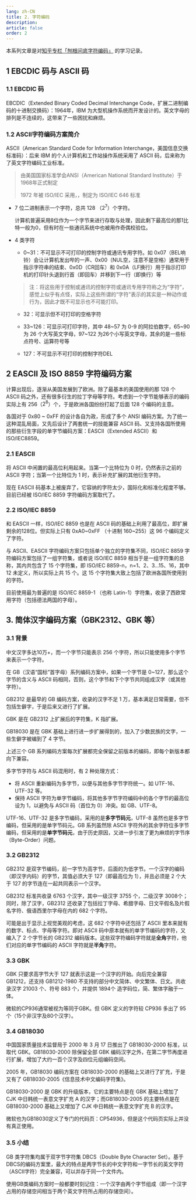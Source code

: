 ```yaml
---
lang: zh-CN
title: 2. 字符编码
description:
article: false
order: 2
---
```


本系列文章是对[知乎专栏「刨根问底字符编码」](https://www.zhihu.com/column/paogenjiudi) 的学习记录。


## 1 EBCDIC 码与 ASCII 码

### 1.1 EBCDIC 码

EBCDIC（Extended Binary Coded Decimal Interchange Code，扩展二进制编码的十进制交换码）：1964年，IBM 为大型机操作系统而开发设计的。英文字母的排列是不连续的，这带来了一些困扰和麻烦。

###  1.2 ASCII字符编码方案简介

ASCII（American Standard Code for Information Interchange，美国信息交换标准码）：后来 IBM 的个人计算机和工作站操作系统采用了 ASCII 码，后来称为了英文字符编码工业标准。

> 由美国国家标准学会ANSI（American National Standard Institute）于1968年正式制定
> 
> 1972 年被 ISO/IEC 采用，，制定为 ISO/IEC 646 标准

- 7 位二进制表示一个字符，总共 128 （$2^{7}$）个字符。

    计算机普遍采用8位作为一个字节来进行存取与处理，因此剩下最高位的那1比特一般为0，但有时在一些通讯系统中也被用作奇偶校验位。

- 4 类字符
    - 0~31：不可显示不可打印的控制字符或通讯专用字符。如 0x07（BEL响铃）会让计算机发出哔的一声、0x00（NUL空，注意不是空格）通常用于指示字符串的结束、0x0D（CR回车）和 0x0A（LF换行）用于指示打印机的打印针头退到行首（即回车）并移到下一行（即换行）等

    > 注：将这些用于控制或通讯的控制字符或通讯专用字符称之为“字符”，感觉上似乎有点怪，实际上这些所谓的“字符”表示的其实是一种动作或行为，因此才既不可显示也不可能打印。

    - 32：可显示但不可打印的空格字符

    - 33~126：可显示可打印字符，其中 48~57 为 0-9 的阿拉伯数字，65~90 为 26 个大写英文字母，97~122 为26个小写英文字母，其余的是一些标点符号、运算符号等

    - 127：不可显示不可打印的控制字符DEL

## 2 EASCII 及 ISO 8859 字符编码方案

计算出现后，逐渐从美国发展到了欧洲。除了最基本的美国使用的那 128 个 ASCII 码之外，还有很多衍生的拉丁字母等字符。考虑到一个字节能够表示的编码实际上有 256（$2^{8}$）个，于是欧洲各国纷纷打起了后面 128 个编码的主意。

各国对于 0x80 ~ 0xFF 的设计各自为政，形成了多个 ANSI 编码方案。为了统一这种混乱局面，又先后设计了两套统一的技能兼容 ASCII 码、又支持各国所使用的那些衍生字段的单字节编码方案：EASCII（Extended ASCII）和 ISO/IEC8859。

### 2.1 EASCII

将 ASCII 中闲置的最高位利用起来。当第一个比特位为 0 时，仍然表示之前的 ASCII 字符；当第一个比特位为 1 时，表示补充扩展的其他衍生字符。

现在 EASCII 码基本上被废弃了，它容纳的字符太少，国际化和标准化程度不够。目前已经被 ISO/IEC 8859 字符编码方案取代了。

### 2.2 ISO/IEC 8859

和 EASCII 一样，ISO/IEC 8859 也是在 ASCII 码的基础上利用了最高位，即扩展剩余的128位。但实际上只有 0xA0~0xFF （十进制 160~255）这 96 个编码定义了字符。

与 ASCII、EASCII 字符编码方案只包括单个独立的字符集不同，ISO/IEC 8859 字符编码方案包括了一组字符集，或者说 ISO/IEC 8859 相当于是一组字符集的总称，其内共包含了 15 个字符集，即 ISO/IEC 8859-n，n=1、2、3...15、16，其中 12 未定义，所以实际上共 15 个。这 15 个字符集大致上包括了欧洲各国所使用到的字符。

目前使用最为普遍的是 ISO/IEC 8859-1 （也称 Latin-1）字符集，收录了西欧常用字符（包括德法两国的字母）。


## 3. 简体汉字编码方案（GBK2312、GBK 等）

### 3.1 背景

中文汉字多达10万+，而一个字节只能表示 256 个字符，所以只能使用多个字节来表示一个字符。

在 GB（汉语“国标”首字母）系列编码方案中，如果一个字节是 0~127，那么这个字节的含义与 ASCII 码相同，否则，这个字节和下个字节共同组成汉字（或其他字符）。

GB2312 是最早的 GB 编码方案，收录的汉字不足 1 万，基本满足日常需要，但不包括生僻字，于是后来又进行了扩展。

GBK 是在 GB2312 上扩展后的字符集，K 指扩展。

GB18030 是在 GBK 基础上进行进一步扩展得到的，加入了少数民族的文字，一些生僻字被编到了 4 字节。

上述三个 GB 系列编码方案每次扩展都完全保留之前版本的编码，即每个新版本都向下兼容。

多字节字符与 ASCII 码混用时，有 2 种处理方式：

- 将 ASCII 重新编码为多字节，以便与其他多字节字符统一。如 UTF-16、UTF-32 等。
- 保持 ASCII 字符为单字节编码，将其他多字节字符编码中的各个字节的最高位设为 1，以避免与 ASCII 码（首位为 0）冲突。如 GB、UTF-8。

UTF-16、UTF-32 是多字节编码，采用的是**多字节码元**，UTF-8 虽然也是多字节编码，但采用的是单字节码元。GB 系列虽然除 ASCII 字符外的其余字符位多字节编码，但采用的是**单字节码元**，由于历史原因，又进一步引发了更为麻烦的字节序（Byte-Order）问题。


### 3.2 GB2312

GB2312 是双字节编码，前一字节为高字节，后面的为低字节。一个汉字的编码（即汉字内码）的字节，其值必须大于 127（即最高位为 1），并且必须是 2 个大于 127 的字节连在一起共同表示一个汉字。

GB2312 标准共收录 6763 个汉字，其中一级汉字 3755 个，二级汉字 3008个；同时，除了汉字，GB2312 还收录了包括拉丁字母、希腊字母、日文平假名及片假名字符、俄语西里尔字母在内的 682 个字符。

可能是出于显示上视觉美观的考虑，这 682 个字符中还包括了 ASCII 里本来就有的数字、标点、字母等字符。即对 ASCII 码中原本就有的单字节编码的字符，又编入了 2 个字节长的 GB2312 编码版本。这些双字符编码字符就是**全角**字符，他们对应的单字节编码的 ASCII 字符就是**半角**字符。


### 3.3 GBK

GBK 只要求高字节大于 127 就表示这是一个汉字的开始。向后完全兼容 GB1212，还支持 GB1212-1980 不支持的部分中文简体、中文繁体、日文。共收录汉字 21003 个、符号 883 个，并提供 1894个 造字码位，简、繁体字融于一体。

微软的CP936通常被视为等同于GBK。但 GBK 定义的字符较 CP936 多出了 95 个（15个非汉字及80个汉字）。

### 3.4 GB18030

中国国家质量技术监督局于 2000 年 3 月 17 日推出了 GB18030-2000 标准，以取代 GBK。GB18030-2000 除保留全部 GBK 编码汉字之外，在第二字节再度进行扩展，增加了大约一百个汉字及四位元组编码空间。

2005 年，GB18030 编码方案在 GB18030-2000 的基础上又进行了扩充，于是又有了 GB18030-2005《信息技术中文编码字符集》。

GB18030-2000 是 GBK 的升级版本，它的主要特点是在 GBK 基础上增加了 CJK 中日韩统一表意文字扩充 A 的汉字；而GB18030-2005 的主要特点是在 GB18030-2000 基础上又增加了 CJK 中日韩统一表意文字扩充 B 的汉字。

微软也为GB18030定义了专门的代码页：CP54936，但是这个代码页实际上并没有真正使用。

### 3.5 小结

GB 类字符集均属于双字节字符集 DBCS（Double Byte Character Set）。基于DBCS的编码方案里，最大的特点是两字节长的中文字符和一字节长的英文字符（ASCII字符）完全兼容，可以并存于同一个文件内。

使用GB类编码方案时一般都要时刻记住：一个汉字由两个字节组成（即一个汉字占用的存储空间相当于两个英文字符所占用的存储空间）。